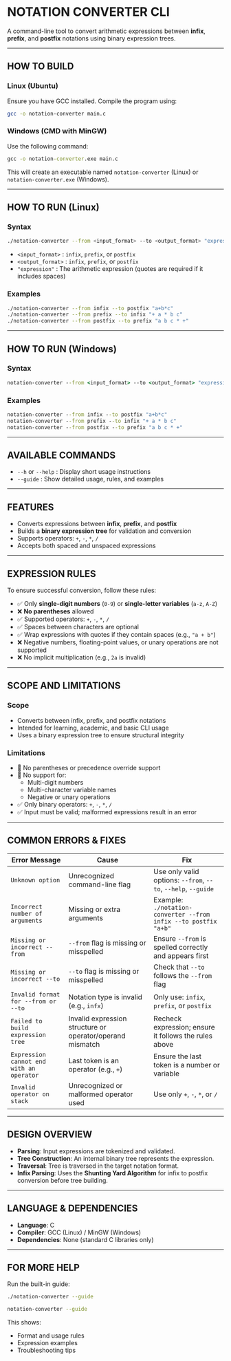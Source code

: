 
# NOTATION CONVERTER CLI

A command-line tool to convert arithmetic expressions between **infix**, **prefix**, and **postfix** notations using binary expression trees.

---

## HOW TO BUILD

### Linux (Ubuntu)
Ensure you have GCC installed. Compile the program using:
```bash
gcc -o notation-converter main.c
```

### Windows (CMD with MinGW)
Use the following command:
```cmd
gcc -o notation-converter.exe main.c
```

This will create an executable named `notation-converter` (Linux) or `notation-converter.exe` (Windows).

---

## HOW TO RUN (Linux)

### Syntax
```bash
./notation-converter --from <input_format> --to <output_format> "expression"
```

- `<input_format>`  : `infix`, `prefix`, or `postfix`  
- `<output_format>` : `infix`, `prefix`, or `postfix`  
- `"expression"`    : The arithmetic expression (quotes are required if it includes spaces)

### Examples
```bash
./notation-converter --from infix --to postfix "a+b*c"
./notation-converter --from prefix --to infix "+ a * b c"
./notation-converter --from postfix --to prefix "a b c * +"
```

---

## HOW TO RUN (Windows)

### Syntax
```cmd
notation-converter --from <input_format> --to <output_format> "expression"
```

### Examples
```cmd
notation-converter --from infix --to postfix "a+b*c"
notation-converter --from prefix --to infix "+ a * b c"
notation-converter --from postfix --to prefix "a b c * +"
```

---

## AVAILABLE COMMANDS

- `--h` or `--help`  : Display short usage instructions  
- `--guide`          : Show detailed usage, rules, and examples  

---

## FEATURES

- Converts expressions between **infix**, **prefix**, and **postfix**
- Builds a **binary expression tree** for validation and conversion
- Supports operators: `+`, `-`, `*`, `/`
- Accepts both spaced and unspaced expressions

---

## EXPRESSION RULES

To ensure successful conversion, follow these rules:

- ✅ Only **single-digit numbers** (`0-9`) or **single-letter variables** (`a-z`, `A-Z`)
- ❌ **No parentheses** allowed
- ✅ Supported operators: `+`, `-`, `*`, `/`
- ✅ Spaces between characters are optional
- ✅ Wrap expressions with quotes if they contain spaces (e.g., `"a + b"`)
- ❌ Negative numbers, floating-point values, or unary operations are not supported
- ❌ No implicit multiplication (e.g., `2a` is invalid)

---

## SCOPE AND LIMITATIONS

### Scope

- Converts between infix, prefix, and postfix notations
- Intended for learning, academic, and basic CLI usage
- Uses a binary expression tree to ensure structural integrity

### Limitations

- 🚫 No parentheses or precedence override support
- 🚫 No support for:
  - Multi-digit numbers
  - Multi-character variable names
  - Negative or unary operations
- ✅ Only binary operators: `+`, `-`, `*`, `/`
- ✅ Input must be valid; malformed expressions result in an error

---

## COMMON ERRORS & FIXES

| **Error Message**                         | **Cause**                                                                 | **Fix**                                                                      |
|------------------------------------------|---------------------------------------------------------------------------|-------------------------------------------------------------------------------|
| `Unknown option`                         | Unrecognized command-line flag                                            | Use only valid options: `--from`, `--to`, `--help`, `--guide`                |
| `Incorrect number of arguments`          | Missing or extra arguments                                                | Example: `./notation-converter --from infix --to postfix "a+b"`             |
| `Missing or incorrect --from`            | `--from` flag is missing or misspelled                                   | Ensure `--from` is spelled correctly and appears first                       |
| `Missing or incorrect --to`              | `--to` flag is missing or misspelled                                     | Check that `--to` follows the `--from` flag                                  |
| `Invalid format for --from or --to`      | Notation type is invalid (e.g., `infx`)                                   | Only use: `infix`, `prefix`, or `postfix`                                   |
| `Failed to build expression tree`        | Invalid expression structure or operator/operand mismatch                 | Recheck expression; ensure it follows the rules above                        |
| `Expression cannot end with an operator` | Last token is an operator (e.g., `+`)                                     | Ensure the last token is a number or variable                                |
| `Invalid operator on stack`              | Unrecognized or malformed operator used                                   | Use only `+`, `-`, `*`, or `/`                                               |

---

## DESIGN OVERVIEW

- **Parsing**: Input expressions are tokenized and validated.
- **Tree Construction**: An internal binary tree represents the expression.
- **Traversal**: Tree is traversed in the target notation format.
- **Infix Parsing**: Uses the **Shunting Yard Algorithm** for infix to postfix conversion before tree building.

---

## LANGUAGE & DEPENDENCIES

- **Language**: C  
- **Compiler**: GCC (Linux) / MinGW (Windows)  
- **Dependencies**: None (standard C libraries only)

---

## FOR MORE HELP

Run the built-in guide:
```bash
./notation-converter --guide
```
```bash
notation-converter --guide
```

This shows:
- Format and usage rules
- Expression examples
- Troubleshooting tips

